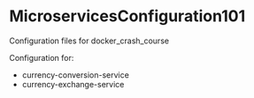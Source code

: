 # MicroservicesConfiguration101
Configuration files for docker_crash_course

Configuration for:
- currency-conversion-service
- currency-exchange-service
